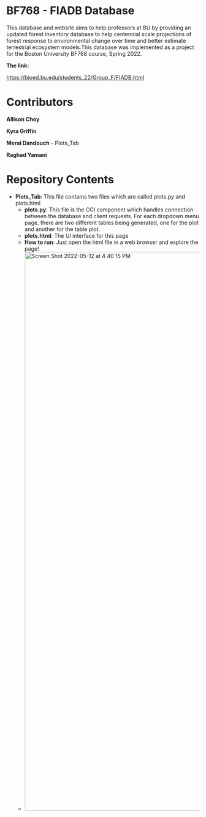 # BF768 - FIADB Database

This database and website aims to help professors at BU by providing an updated forest inventory database to help centennial scale projections of forest response to environmental change over time and better estimate terrestrial ecosystem models.This database was implemented as a project for the Boston University BF768 course, Spring 2022.

**The link:**

https://bioed.bu.edu/students_22/Group_F/FIADB.html

# Contributors

**Allison Choy**

**Kyra Griffin**

**Merai Dandouch** - Plots_Tab 

**Raghad Yamani**

# Repository Contents

- **Plots_Tab**: This file contains two files which are called plots.py and plots.html
  - **plots.py**: This file is the CGI component which handles connection between the database and client requests. For each dropdown menu page, there are two different tables being generated, one for the plot and another for the table plot. 
  - **plots.html**: The UI interface for this page 
  - **How to run**: Just open the html file in a web browser and explore the page!
  - <img width="1459" alt="Screen Shot 2022-05-12 at 4 40 15 PM" src="https://user-images.githubusercontent.com/16998734/168164119-0e8ba4b7-af7b-46ab-8159-9cff0085b000.png">
